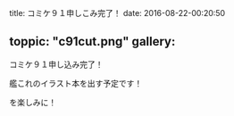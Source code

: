
title: コミケ９１申しこみ完了！
date: 2016-08-22-00:20:50

toppic: "c91cut.png"
gallery:
---

コミケ９１申し込み完了！

艦これのイラスト本を出す予定です！

を楽しみに！
